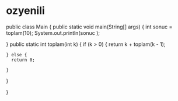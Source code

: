 # ozyenili
public class Main {
  public static void main(String[] args) {
    int sonuc = toplam(10);
    System.out.println(sonuc );
    
  }
  public static int toplam(int k) {
    if (k > 0) {
      return k + toplam(k - 1);
      
    } else {
      return 0;
      
    }
    
  }
  
}
